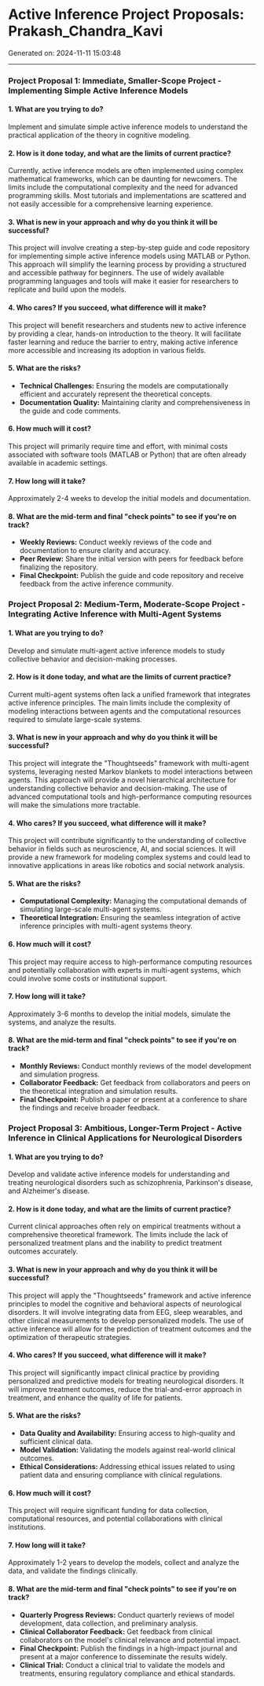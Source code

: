 # Active Inference Project Proposals: Prakash_Chandra_Kavi

Generated on: 2024-11-11 15:03:48

---

### Project Proposal 1: Immediate, Smaller-Scope Project - Implementing Simple Active Inference Models

#### 1. What are you trying to do?
Implement and simulate simple active inference models to understand the practical application of the theory in cognitive modeling.

#### 2. How is it done today, and what are the limits of current practice?
Currently, active inference models are often implemented using complex mathematical frameworks, which can be daunting for newcomers. The limits include the computational complexity and the need for advanced programming skills. Most tutorials and implementations are scattered and not easily accessible for a comprehensive learning experience.

#### 3. What is new in your approach and why do you think it will be successful?
This project will involve creating a step-by-step guide and code repository for implementing simple active inference models using MATLAB or Python. This approach will simplify the learning process by providing a structured and accessible pathway for beginners. The use of widely available programming languages and tools will make it easier for researchers to replicate and build upon the models.

#### 4. Who cares? If you succeed, what difference will it make?
This project will benefit researchers and students new to active inference by providing a clear, hands-on introduction to the theory. It will facilitate faster learning and reduce the barrier to entry, making active inference more accessible and increasing its adoption in various fields.

#### 5. What are the risks?
- **Technical Challenges:** Ensuring the models are computationally efficient and accurately represent the theoretical concepts.
- **Documentation Quality:** Maintaining clarity and comprehensiveness in the guide and code comments.

#### 6. How much will it cost?
This project will primarily require time and effort, with minimal costs associated with software tools (MATLAB or Python) that are often already available in academic settings.

#### 7. How long will it take?
Approximately 2-4 weeks to develop the initial models and documentation.

#### 8. What are the mid-term and final "check points" to see if you're on track?
- **Weekly Reviews:** Conduct weekly reviews of the code and documentation to ensure clarity and accuracy.
- **Peer Review:** Share the initial version with peers for feedback before finalizing the repository.
- **Final Checkpoint:** Publish the guide and code repository and receive feedback from the active inference community.

### Project Proposal 2: Medium-Term, Moderate-Scope Project - Integrating Active Inference with Multi-Agent Systems

#### 1. What are you trying to do?
Develop and simulate multi-agent active inference models to study collective behavior and decision-making processes.

#### 2. How is it done today, and what are the limits of current practice?
Current multi-agent systems often lack a unified framework that integrates active inference principles. The main limits include the complexity of modeling interactions between agents and the computational resources required to simulate large-scale systems.

#### 3. What is new in your approach and why do you think it will be successful?
This project will integrate the "Thoughtseeds" framework with multi-agent systems, leveraging nested Markov blankets to model interactions between agents. This approach will provide a novel hierarchical architecture for understanding collective behavior and decision-making. The use of advanced computational tools and high-performance computing resources will make the simulations more tractable.

#### 4. Who cares? If you succeed, what difference will it make?
This project will contribute significantly to the understanding of collective behavior in fields such as neuroscience, AI, and social sciences. It will provide a new framework for modeling complex systems and could lead to innovative applications in areas like robotics and social network analysis.

#### 5. What are the risks?
- **Computational Complexity:** Managing the computational demands of simulating large-scale multi-agent systems.
- **Theoretical Integration:** Ensuring the seamless integration of active inference principles with multi-agent systems theory.

#### 6. How much will it cost?
This project may require access to high-performance computing resources and potentially collaboration with experts in multi-agent systems, which could involve some costs or institutional support.

#### 7. How long will it take?
Approximately 3-6 months to develop the initial models, simulate the systems, and analyze the results.

#### 8. What are the mid-term and final "check points" to see if you're on track?
- **Monthly Reviews:** Conduct monthly reviews of the model development and simulation progress.
- **Collaborator Feedback:** Get feedback from collaborators and peers on the theoretical integration and simulation results.
- **Final Checkpoint:** Publish a paper or present at a conference to share the findings and receive broader feedback.

### Project Proposal 3: Ambitious, Longer-Term Project - Active Inference in Clinical Applications for Neurological Disorders

#### 1. What are you trying to do?
Develop and validate active inference models for understanding and treating neurological disorders such as schizophrenia, Parkinson's disease, and Alzheimer's disease.

#### 2. How is it done today, and what are the limits of current practice?
Current clinical approaches often rely on empirical treatments without a comprehensive theoretical framework. The limits include the lack of personalized treatment plans and the inability to predict treatment outcomes accurately.

#### 3. What is new in your approach and why do you think it will be successful?
This project will apply the "Thoughtseeds" framework and active inference principles to model the cognitive and behavioral aspects of neurological disorders. It will involve integrating data from EEG, sleep wearables, and other clinical measurements to develop personalized models. The use of active inference will allow for the prediction of treatment outcomes and the optimization of therapeutic strategies.

#### 4. Who cares? If you succeed, what difference will it make?
This project will significantly impact clinical practice by providing personalized and predictive models for treating neurological disorders. It will improve treatment outcomes, reduce the trial-and-error approach in treatment, and enhance the quality of life for patients.

#### 5. What are the risks?
- **Data Quality and Availability:** Ensuring access to high-quality and sufficient clinical data.
- **Model Validation:** Validating the models against real-world clinical outcomes.
- **Ethical Considerations:** Addressing ethical issues related to using patient data and ensuring compliance with clinical regulations.

#### 6. How much will it cost?
This project will require significant funding for data collection, computational resources, and potential collaborations with clinical institutions.

#### 7. How long will it take?
Approximately 1-2 years to develop the models, collect and analyze the data, and validate the findings clinically.

#### 8. What are the mid-term and final "check points" to see if you're on track?
- **Quarterly Progress Reviews:** Conduct quarterly reviews of model development, data collection, and preliminary analysis.
- **Clinical Collaborator Feedback:** Get feedback from clinical collaborators on the model's clinical relevance and potential impact.
- **Final Checkpoint:** Publish the findings in a high-impact journal and present at a major conference to disseminate the results widely.
- **Clinical Trial:** Conduct a clinical trial to validate the models and treatments, ensuring regulatory compliance and ethical standards.